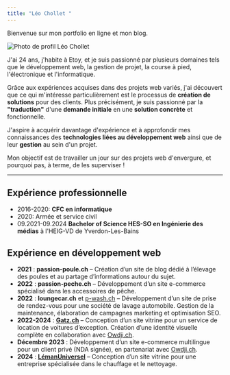```yaml
---
title: "Léo Chollet "
---
```


Bienvenue sur mon portfolio en ligne et mon blog.

![Photo de profil Léo Chollet](images/profil.webp)

J'ai 24 ans, j'habite à Etoy, et je suis passionné par plusieurs domaines tels que le développement web, la gestion de projet, la course à pied, l'électronique et l'informatique. 

Grâce aux expériences acquises dans des projets web variés, j'ai découvert que ce qui m'intéresse particulièrement est le processus de **création de solutions** pour des clients. Plus précisément, je suis passionné par la **"traduction"** d'une **demande initiale** en une **solution concrète** et fonctionnelle.  

J'aspire à acquérir davantage d'expérience et à approfondir mes connaissances des **technologies liées au développement web** ainsi que de leur **gestion** au sein d'un projet.  


Mon objectif est de travailler un jour sur des projets web d'envergure, et pourquoi pas, à terme, de les superviser !

---

## Expérience professionnelle

- 2016-2020: **CFC en informatique**
- 2020: Armée et service civil
- 09.2021-09.2024 **Bachelor of Science HES-SO en Ingénierie des médias** à l'HEIG-VD de Yverdon-Les-Bains

## Expérience en développement web  

- **2021** : **passion-poule.ch** – Création d’un site de blog dédié à l’élevage des poules et au partage d’informations autour du sujet.  
- **2022** : **passion-peche.ch** – Développement d’un site e-commerce spécialisé dans les accessoires de pêche.  
- **2022** : **loungecar.ch** et [p-wash.ch](https://p-wash.ch) – Développement d’un site de prise de rendez-vous pour une société de lavage automobile. Gestion de la maintenance, élaboration de campagnes marketing et optimisation SEO.  
- **2022-2024** : [**Gatz.ch**](https://gatz.ch) – Conception d’un site vitrine pour un service de location de voitures d’exception. Création d’une identité visuelle complète en collaboration avec [Owdji.ch](https://Owdji.ch).  
- **Décembre 2023** : Développement d’un site e-commerce multilingue pour un client privé (NDA signée), en partenariat avec [Owdji.ch](https://Owdji.ch).  
- **2024** : **[LémanUniversel](https://www.lemanuniversel.ch)** – Conception d’un site vitrine pour une entreprise spécialisée dans le chauffage et le nettoyage.  
